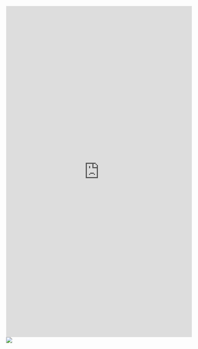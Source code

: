 <iframe width="100%" height="900" src="https://datastudio.google.com/embed/reporting/73afcb3b-bd47-4c79-addb-34652a9f1749/page/6zXD" frameborder="0" style="border:0" allowfullscreen></iframe>

<img src="https://api.netlify.com/api/v1/badges/234b77b1-2d60-44d9-a680-e93f12915be3/deploy-status">


